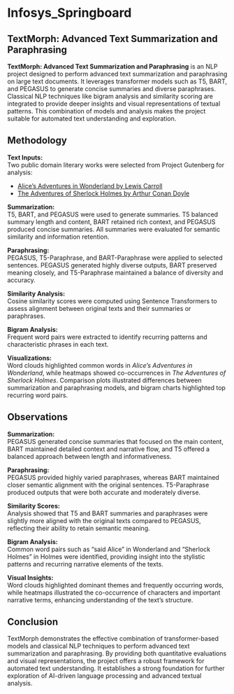 # Infosys_Springboard
## TextMorph: Advanced Text Summarization and Paraphrasing

**TextMorph: Advanced Text Summarization and Paraphrasing** is an NLP project designed to perform advanced text summarization and paraphrasing on large text documents. It leverages transformer models such as T5, BART, and PEGASUS to generate concise summaries and diverse paraphrases. Classical NLP techniques like bigram analysis and similarity scoring are integrated to provide deeper insights and visual representations of textual patterns. This combination of models and analysis makes the project suitable for automated text understanding and exploration.


## Methodology

**Text Inputs:**  
Two public domain literary works were selected from Project Gutenberg for analysis:  
- [Alice’s Adventures in Wonderland by Lewis Carroll](https://www.gutenberg.org/files/11/11-0.txt)  
- [The Adventures of Sherlock Holmes by Arthur Conan Doyle](https://www.gutenberg.org/files/1661/1661-0.txt)  

**Summarization:**  
T5, BART, and PEGASUS were used to generate summaries. T5 balanced summary length and content, BART retained rich context, and PEGASUS produced concise summaries. All summaries were evaluated for semantic similarity and information retention.

**Paraphrasing:**  
PEGASUS, T5-Paraphrase, and BART-Paraphrase were applied to selected sentences. PEGASUS generated highly diverse outputs, BART preserved meaning closely, and T5-Paraphrase maintained a balance of diversity and accuracy.

**Similarity Analysis:**  
Cosine similarity scores were computed using Sentence Transformers to assess alignment between original texts and their summaries or paraphrases.

**Bigram Analysis:**  
Frequent word pairs were extracted to identify recurring patterns and characteristic phrases in each text.

**Visualizations:**  
Word clouds highlighted common words in *Alice’s Adventures in Wonderland*, while heatmaps showed co-occurrences in *The Adventures of Sherlock Holmes*. Comparison plots illustrated differences between summarization and paraphrasing models, and bigram charts highlighted top recurring word pairs.


## Observations

**Summarization:**  
PEGASUS generated concise summaries that focused on the main content, BART maintained detailed context and narrative flow, and T5 offered a balanced approach between length and informativeness.

**Paraphrasing:**  
PEGASUS provided highly varied paraphrases, whereas BART maintained closer semantic alignment with the original sentences. T5-Paraphrase produced outputs that were both accurate and moderately diverse.

**Similarity Scores:**  
Analysis showed that T5 and BART summaries and paraphrases were slightly more aligned with the original texts compared to PEGASUS, reflecting their ability to retain semantic meaning.

**Bigram Analysis:**  
Common word pairs such as “said Alice” in Wonderland and “Sherlock Holmes” in Holmes were identified, providing insight into the stylistic patterns and recurring narrative elements of the texts.

**Visual Insights:**  
Word clouds highlighted dominant themes and frequently occurring words, while heatmaps illustrated the co-occurrence of characters and important narrative terms, enhancing understanding of the text’s structure.


## Conclusion
TextMorph demonstrates the effective combination of transformer-based models and classical NLP techniques to perform advanced text summarization and paraphrasing. By providing both quantitative evaluations and visual representations, the project offers a robust framework for automated text understanding. It establishes a strong foundation for further exploration of AI-driven language processing and advanced textual analysis.

